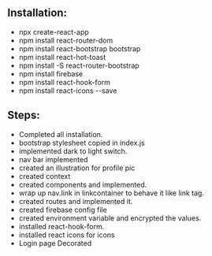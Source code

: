 ## Installation:

* npx create-react-app
* npm install react-router-dom
* npm install react-bootstrap bootstrap
* npm install react-hot-toast
* npm install -S react-router-bootstrap
* npm install firebase
* npm install react-hook-form
* npm install react-icons --save


## Steps:

* Completed all installation.
* bootstrap stylesheet copied in index.js
* implemented dark to light switch. 
* nav bar implemented
* created an illustration for profile pic
* created context
* created components and implemented. 
* wrap up nav.link in linkcontainer to behave it like link tag. 
* created routes and implemented it. 
* created firebase config file 
* created environment variable and encrypted the values.
* installed react-hook-form.
* installed react icons for icons
* Login page Decorated
